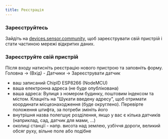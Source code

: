 ```yaml
---
title: Реєстрація
---
```


### Зареєструйтесь

Зайдіть на [devices.sensor.community](https://devices-test.sensor.community/register), щоб зареєструвати свій пристрій і стати частиною мережі відкритих даних.


### Зареєструйте свій пристрій
Після входу натисніть реєстрацію нового пристрою та заповніть форму.
Головна -> (Вхід) - Датчики -> Зареєструвати датчик

* ваш записаний ChipID ESP8266 (NodeMCU)
* ваша електронна адреса (не буде опублікована)
* ваша адреса: Вулиця з номером будинку, поштовим індексом та містом. Клацніть на "Шукати введену адресу", щоб отримати координати місцезнаходження (буде округлено). Перевірте положення штифта, за потреби змініть його
* внутрішня назва полегшує розділення, якщо у вас є кілька датчиків (наприклад, сад, датчик для мами, ...)
* околиці станції - напр. висота над землею, узбіччя дороги, великий обсяг руху, вільне поле або подібне